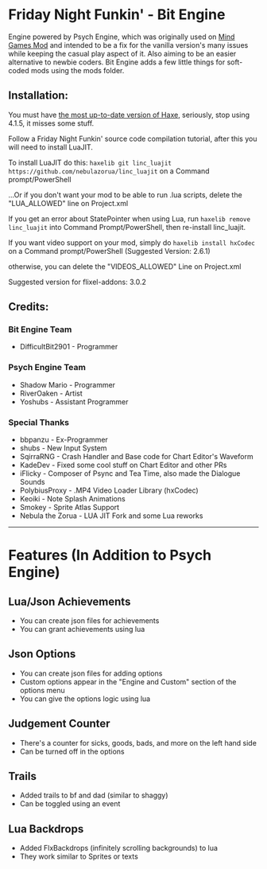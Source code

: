 # Friday Night Funkin' - Bit Engine
Engine powered by Psych Engine, which was originally used on [Mind Games Mod](https://gamebanana.com/mods/301107) and intended to be a fix for the vanilla version's many issues while keeping the casual play aspect of it. Also aiming to be an easier alternative to newbie coders.
Bit Engine adds a few little things for soft-coded mods using the mods folder.

## Installation:
You must have [the most up-to-date version of Haxe](https://haxe.org/download/), seriously, stop using 4.1.5, it misses some stuff.

Follow a Friday Night Funkin' source code compilation tutorial, after this you will need to install LuaJIT.

To install LuaJIT do this: `haxelib git linc_luajit https://github.com/nebulazorua/linc_luajit` on a Command prompt/PowerShell

...Or if you don't want your mod to be able to run .lua scripts, delete the "LUA_ALLOWED" line on Project.xml


If you get an error about StatePointer when using Lua, run `haxelib remove linc_luajit` into Command Prompt/PowerShell, then re-install linc_luajit.

If you want video support on your mod, simply do `haxelib install hxCodec` on a Command prompt/PowerShell (Suggested Version: 2.6.1)

otherwise, you can delete the "VIDEOS_ALLOWED" Line on Project.xml

Suggested version for flixel-addons: 3.0.2

## Credits:

### Bit Engine Team
* DifficultBit2901 - Programmer

### Psych Engine Team
* Shadow Mario - Programmer
* RiverOaken - Artist
* Yoshubs - Assistant Programmer


### Special Thanks
* bbpanzu - Ex-Programmer
* shubs - New Input System
* SqirraRNG - Crash Handler and Base code for Chart Editor's Waveform
* KadeDev - Fixed some cool stuff on Chart Editor and other PRs
* iFlicky - Composer of Psync and Tea Time, also made the Dialogue Sounds
* PolybiusProxy - .MP4 Video Loader Library (hxCodec)
* Keoiki - Note Splash Animations
* Smokey - Sprite Atlas Support
* Nebula the Zorua - LUA JIT Fork and some Lua reworks
_____________________________________

# Features (In Addition to Psych Engine)
## Lua/Json Achievements
* You can create json files for achievements
* You can grant achievements using lua

## Json Options
* You can create json files for adding options
* Custom options appear in the "Engine and Custom" section of the options menu
* You can give the options logic using lua

## Judgement Counter
* There's a counter for sicks, goods, bads, and more on the left hand side
* Can be turned off in the options

## Trails
* Added trails to bf and dad (similar to shaggy)
* Can be toggled using an event

## Lua Backdrops
* Added FlxBackdrops (infinitely scrolling backgrounds) to lua
* They work similar to Sprites or texts